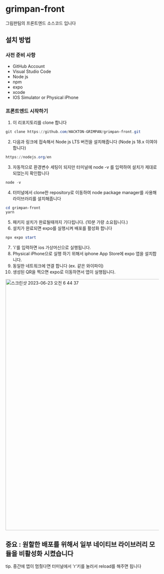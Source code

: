# grimpan-front
그림판팀의 프론트엔드 소스코드 입니다

## 설치 방법
### 사전 준비 사항

- GitHub Account
- Visual Studio Code
- Node js
- npm
- expo
- xcode
- IOS Simulator or Physical iPhone

### 프론트엔드 시작하기
1. 이 리포지토리를 clone 합니다
```ps1
git clone https://github.com/HACKTON-GRIMPAN/grimpan-front.git
```
2. 다음과 링크에 접속해서 Node js LTS 버전을 설치해줍니다 (Node js 18.x 이여야합니다)
```ps1
https://nodejs.org/en
```
3. 자동적으로 환경변수 세팅이 되지만 터미널에 node -v 를 입력하여 설치가 제대로 되었는지 확인합니다
```ps1
node -v
```
4. 터미널에서 clone한 repository로 이동하여 node package manager를 사용해 라이브러리를 설치해줍니다
```ps1
cd grimpan-front
yarn
```
5. 패키지 설치가 완료될때까지 기다립니다. (10분 가량 소요됩니다.)
6. 설치가 완료되면 expo를 실행시켜 배포를 활성화 합니다
```ps1
npx expo start
```
7. 'i'를 입력하면 ios 가상머신으로 실행됩니다.
8. Physical iPhone으로 실행 하기 위해서 iphone App Store에 expo 앱을 설치합니다. 
9. 동일한 네트워크에 연결 합니다 (ex. 같은 와이파이)
10. 생성된 QR을 찍으면 expo로 이동하면서 앱이 실행됩니다.
<img width="822" alt="스크린샷 2023-06-23 오전 6 44 37" src="https://github.com/hackersground-kr/Get-It/assets/58356850/01f0e198-4db7-478e-911b-3bdde9e31bd5">

## 중요 : 원할한 배포를 위해서 일부 네이티브 라이브러리 모듈을 비활성화 시켰습니다
tip. 중간에 앱이 멈췄다면 터미널에서 'r'키를 눌러서 reload를 해주면 됩니다
